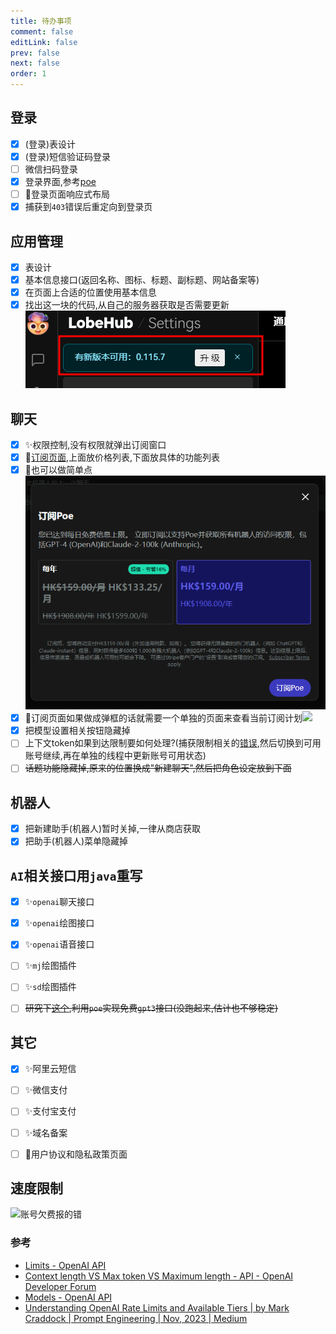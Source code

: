 ```yaml
---
title: 待办事项
comment: false
editLink: false
prev: false
next: false
order: 1
---
```


<script setup lang="ts">
const images1 = [{src:'https://github.com/hhypygy/images/raw/master/20231224/2023-12-24_01-46.6cjgzr9cjcs0.webp',alt:''}]
const images2 = [{src:'https://cdn.jsdelivr.net/gh/hhypygy/images@master/20240101/权限控制流程.48ywtfvc0vs0.svg',alt:'权限控制流程'}]
const images3 = [{src:'https://cdn.jsdelivr.net/gh/hhypygy/images@master/20240108/image.ts6vyix6djk.png',alt:''},{src:'https://cdn.jsdelivr.net/gh/hhypygy/images@master/20240108/image.6rfwjicdidg0.png',alt:''}]
const images4 = [{src:'https://cdn.jsdelivr.net/gh/hhypygy/images@master/20240108/image.77tweqbwzq00.png',alt:''} ]

const 聊天相关任务 = [
{ title:"测试",completed:false }
]
</script>

## 登录

- [x] (登录)表设计
- [x] (登录)短信验证码登录
- [ ] 微信扫码登录
- [x] 登录界面,参考[poe](https://poe.com/login?redirect_url=%2FChatGPT)
- [ ] 📱登录页面响应式布局
- [x] 捕获到`403`错误后重定向到登录页

## 应用管理

- [x] 表设计
- [x] 基本信息接口(返回名称、图标、标题、副标题、网站备案等)
- [x] 在页面上合适的位置使用基本信息
- [x] 找出这一块的代码,从自己的服务器获取是否需要更新![](./assets/2023-12-24_01-25.png)

## 聊天

- [x] ✨权限控制,没有权限就弹出订阅窗口
- [x] 💄[订阅页面](https://codepen.io/inescodes/pen/PoxMyvX),上面放价格列表,下面放具体的功能列表
- [x] 💄也可以做简单点![](./assets/img_5.png)
- [x] 💄订阅页面如果做成弹框的话就需要一个单独的页面来查看当前订阅计划![](https://cdn.jsdelivr.net/gh/hhypygy/images@master/20240110/image.64jntnb7zlw0.png)
- [x] 把模型设置相关按钮隐藏掉
- [ ] 上下文token如果到达限制要如何处理?(捕获限制相关的[错误](https://poe.com/s/lZ6FwqIjHH0UpAZTKqfA),然后切换到可用账号继续,再在单独的线程中更新账号可用状态)
- [ ] ~~话题功能隐藏掉,原来的位置换成"新建聊天",然后把角色设定放到下面~~<ImageRenderer :value="images3" />

## 机器人

- [x] 把新建助手(机器人)暂时关掉,一律从商店获取
- [x] 把助手(机器人)菜单隐藏掉

## `AI`相关接口用`java`重写

- [x] ✨`openai`聊天接口
- [x] ✨`openai`绘图接口
- [x] ✨`openai`语音接口
- [ ] ✨`mj`绘图插件
- [ ] ✨`sd`绘图插件
- [ ] ~~研究下[这个](https://github.com/snowby666/poe-api-wrapper),利用`poe`实现免费`gpt3`接口(没跑起来,估计也不够稳定)~~


## 其它

- [x] ✨阿里云短信
- [ ] ✨微信支付
- [ ] ✨支付宝支付
- [ ] ✨域名备案
- [ ] 💄用户协议和隐私政策页面


## 速度限制

![账号欠费报的错](https://cdn.jsdelivr.net/gh/hhypygy/images@master/20240109/image.78khh98rkmc0.png)

### 参考

* [Limits - OpenAI API](https://platform.openai.com/account/limits)
* [Context length VS Max token VS Maximum length - API - OpenAI Developer Forum](https://community.openai.com/t/context-length-vs-max-token-vs-maximum-length/125585)
* [Models - OpenAI API](https://platform.openai.com/docs/models/gpt-3-5)
* [Understanding OpenAI Rate Limits and Available Tiers | by Mark Craddock | Prompt Engineering | Nov, 2023 | Medium](https://medium.com/prompt-engineering/understanding-openai-rate-limits-and-available-tiers-10caeb79d120)
